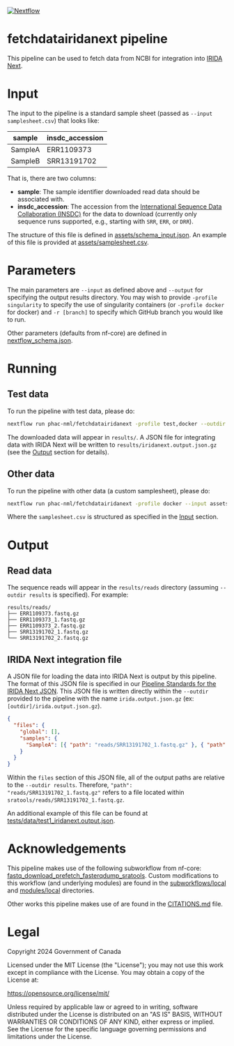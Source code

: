 [![Nextflow](https://img.shields.io/badge/nextflow-%E2%89%A523.04.3-brightgreen.svg)](https://www.nextflow.io/)

# fetchdatairidanext pipeline

This pipeline can be used to fetch data from NCBI for integration into [IRIDA Next][irida-next].

# Input

The input to the pipeline is a standard sample sheet (passed as `--input samplesheet.csv`) that looks like:

| sample  | insdc_accession |
| ------- | --------------- |
| SampleA | ERR1109373      |
| SampleB | SRR13191702     |

That is, there are two columns:

- **sample**: The sample identifier downloaded read data should be associated with.
- **insdc_accession**: The accession from the [International Sequence Data Collaboration (INSDC)][insdc] for the data to download (currently only sequence runs supported, e.g., starting with `SRR`, `ERR`, or `DRR`).

The structure of this file is defined in [assets/schema_input.json](assets/schema_input.json). An example of this file is provided at [assets/samplesheet.csv](assets/samplesheet.csv).

# Parameters

The main parameters are `--input` as defined above and `--output` for specifying the output results directory. You may wish to provide `-profile singularity` to specify the use of singularity containers (or `-profile docker` for docker) and `-r [branch]` to specify which GitHub branch you would like to run.

Other parameters (defaults from nf-core) are defined in [nextflow_schema.json](nextflow_schema.json).

# Running

## Test data

To run the pipeline with test data, please do:

```bash
nextflow run phac-nml/fetchdatairidanext -profile test,docker --outdir results
```

The downloaded data will appear in `results/`. A JSON file for integrating data with IRIDA Next will be written to `results/iridanext.output.json.gz` (see the [Output](#output) section for details).

## Other data

To run the pipeline with other data (a custom samplesheet), please do:

```bash
nextflow run phac-nml/fetchdatairidanext -profile docker --input assets/samplesheet.csv --outdir results
```

Where the `samplesheet.csv` is structured as specified in the [Input](#input) section.

# Output

## Read data

The sequence reads will appear in the `results/reads` directory (assuming `--outdir results` is specified). For example:

```
results/reads/
├── ERR1109373.fastq.gz
├── ERR1109373_1.fastq.gz
├── ERR1109373_2.fastq.gz
├── SRR13191702_1.fastq.gz
└── SRR13191702_2.fastq.gz
```

## IRIDA Next integration file

A JSON file for loading the data into IRIDA Next is output by this pipeline. The format of this JSON file is specified in our [Pipeline Standards for the IRIDA Next JSON](https://github.com/phac-nml/pipeline-standards#32-irida-next-json). This JSON file is written directly within the `--outdir` provided to the pipeline with the name `irida.output.json.gz` (ex: `[outdir]/irida.output.json.gz`).

```json
{
  "files": {
    "global": [],
    "samples": {
      "SampleA": [{ "path": "reads/SRR13191702_1.fastq.gz" }, { "path": "reads/SRR13191702_2.fastq.gz" }]
    }
  }
}
```

Within the `files` section of this JSON file, all of the output paths are relative to the `--outdir results`. Therefore, `"path": "reads/SRR13191702_1.fastq.gz"` refers to a file located within `sratools/reads/SRR13191702_1.fastq.gz`.

An additional example of this file can be found at [tests/data/test1_iridanext.output.json](tests/data/test1_iridanext.output.json).

# Acknowledgements

This pipeline makes use of the following subworkflow from nf-core: [fastq_download_prefetch_fasterqdump_sratools](https://nf-co.re/subworkflows/fastq_download_prefetch_fasterqdump_sratools). Custom modifications to this workflow (and underlying modules) are found in the [subworkflows/local](subworkflows/local) and [modules/local](modules/local) directories.

Other works this pipeline makes use of are found in the [CITATIONS.md](CITATIONS.md) file.

# Legal

Copyright 2024 Government of Canada

Licensed under the MIT License (the "License"); you may not use
this work except in compliance with the License. You may obtain a copy of the
License at:

https://opensource.org/license/mit/

Unless required by applicable law or agreed to in writing, software distributed
under the License is distributed on an "AS IS" BASIS, WITHOUT WARRANTIES OR
CONDITIONS OF ANY KIND, either express or implied. See the License for the
specific language governing permissions and limitations under the License.

[irida-next]: https://github.com/phac-nml/irida-next
[insdc]: https://www.insdc.org/
